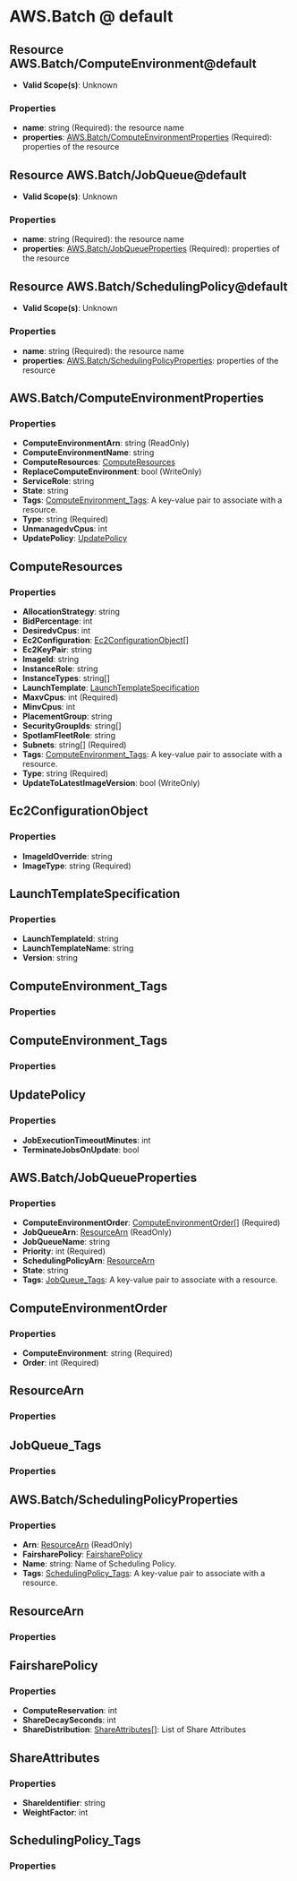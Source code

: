 # AWS.Batch @ default

## Resource AWS.Batch/ComputeEnvironment@default
* **Valid Scope(s)**: Unknown
### Properties
* **name**: string (Required): the resource name
* **properties**: [AWS.Batch/ComputeEnvironmentProperties](#awsbatchcomputeenvironmentproperties) (Required): properties of the resource

## Resource AWS.Batch/JobQueue@default
* **Valid Scope(s)**: Unknown
### Properties
* **name**: string (Required): the resource name
* **properties**: [AWS.Batch/JobQueueProperties](#awsbatchjobqueueproperties) (Required): properties of the resource

## Resource AWS.Batch/SchedulingPolicy@default
* **Valid Scope(s)**: Unknown
### Properties
* **name**: string (Required): the resource name
* **properties**: [AWS.Batch/SchedulingPolicyProperties](#awsbatchschedulingpolicyproperties): properties of the resource

## AWS.Batch/ComputeEnvironmentProperties
### Properties
* **ComputeEnvironmentArn**: string (ReadOnly)
* **ComputeEnvironmentName**: string
* **ComputeResources**: [ComputeResources](#computeresources)
* **ReplaceComputeEnvironment**: bool (WriteOnly)
* **ServiceRole**: string
* **State**: string
* **Tags**: [ComputeEnvironment_Tags](#computeenvironmenttags): A key-value pair to associate with a resource.
* **Type**: string (Required)
* **UnmanagedvCpus**: int
* **UpdatePolicy**: [UpdatePolicy](#updatepolicy)

## ComputeResources
### Properties
* **AllocationStrategy**: string
* **BidPercentage**: int
* **DesiredvCpus**: int
* **Ec2Configuration**: [Ec2ConfigurationObject](#ec2configurationobject)[]
* **Ec2KeyPair**: string
* **ImageId**: string
* **InstanceRole**: string
* **InstanceTypes**: string[]
* **LaunchTemplate**: [LaunchTemplateSpecification](#launchtemplatespecification)
* **MaxvCpus**: int (Required)
* **MinvCpus**: int
* **PlacementGroup**: string
* **SecurityGroupIds**: string[]
* **SpotIamFleetRole**: string
* **Subnets**: string[] (Required)
* **Tags**: [ComputeEnvironment_Tags](#computeenvironmenttags): A key-value pair to associate with a resource.
* **Type**: string (Required)
* **UpdateToLatestImageVersion**: bool (WriteOnly)

## Ec2ConfigurationObject
### Properties
* **ImageIdOverride**: string
* **ImageType**: string (Required)

## LaunchTemplateSpecification
### Properties
* **LaunchTemplateId**: string
* **LaunchTemplateName**: string
* **Version**: string

## ComputeEnvironment_Tags
### Properties

## ComputeEnvironment_Tags
### Properties

## UpdatePolicy
### Properties
* **JobExecutionTimeoutMinutes**: int
* **TerminateJobsOnUpdate**: bool

## AWS.Batch/JobQueueProperties
### Properties
* **ComputeEnvironmentOrder**: [ComputeEnvironmentOrder](#computeenvironmentorder)[] (Required)
* **JobQueueArn**: [ResourceArn](#resourcearn) (ReadOnly)
* **JobQueueName**: string
* **Priority**: int (Required)
* **SchedulingPolicyArn**: [ResourceArn](#resourcearn)
* **State**: string
* **Tags**: [JobQueue_Tags](#jobqueuetags): A key-value pair to associate with a resource.

## ComputeEnvironmentOrder
### Properties
* **ComputeEnvironment**: string (Required)
* **Order**: int (Required)

## ResourceArn
### Properties

## JobQueue_Tags
### Properties

## AWS.Batch/SchedulingPolicyProperties
### Properties
* **Arn**: [ResourceArn](#resourcearn) (ReadOnly)
* **FairsharePolicy**: [FairsharePolicy](#fairsharepolicy)
* **Name**: string: Name of Scheduling Policy.
* **Tags**: [SchedulingPolicy_Tags](#schedulingpolicytags): A key-value pair to associate with a resource.

## ResourceArn
### Properties

## FairsharePolicy
### Properties
* **ComputeReservation**: int
* **ShareDecaySeconds**: int
* **ShareDistribution**: [ShareAttributes](#shareattributes)[]: List of Share Attributes

## ShareAttributes
### Properties
* **ShareIdentifier**: string
* **WeightFactor**: int

## SchedulingPolicy_Tags
### Properties

